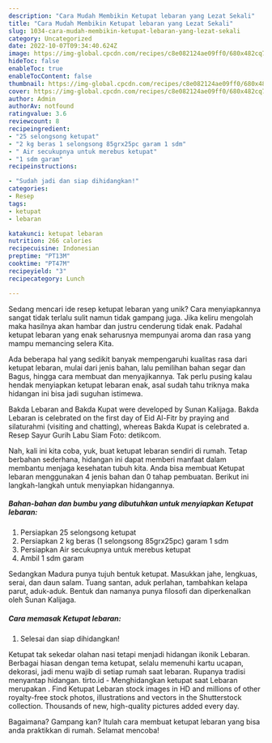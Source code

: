 ```yaml
---
description: "Cara Mudah Membikin Ketupat lebaran yang Lezat Sekali"
title: "Cara Mudah Membikin Ketupat lebaran yang Lezat Sekali"
slug: 1034-cara-mudah-membikin-ketupat-lebaran-yang-lezat-sekali
category: Uncategorized
date: 2022-10-07T09:34:40.624Z
image: https://img-global.cpcdn.com/recipes/c8e082124ae09ff0/680x482cq70/ketupat-lebaran-foto-resep-utama.jpg
hideToc: false
enableToc: true
enableTocContent: false
thumbnail: https://img-global.cpcdn.com/recipes/c8e082124ae09ff0/680x482cq70/ketupat-lebaran-foto-resep-utama.jpg
cover: https://img-global.cpcdn.com/recipes/c8e082124ae09ff0/680x482cq70/ketupat-lebaran-foto-resep-utama.jpg
author: Admin
authorAv: notfound
ratingvalue: 3.6
reviewcount: 8
recipeingredient:
- "25 selongsong ketupat"
- "2 kg beras 1 selongsong 85grx25pc garam 1 sdm"
- " Air secukupnya untuk merebus ketupat"
- "1 sdm garam"
recipeinstructions:

- "Sudah jadi dan siap dihidangkan!"
categories:
- Resep
tags:
- ketupat
- lebaran

katakunci: ketupat lebaran 
nutrition: 266 calories
recipecuisine: Indonesian
preptime: "PT13M"
cooktime: "PT47M"
recipeyield: "3"
recipecategory: Lunch

---
```





Sedang mencari ide resep ketupat lebaran yang unik? Cara menyiapkannya sangat tidak terlalu sulit namun tidak gampang juga. Jika keliru mengolah maka hasilnya akan hambar dan justru cenderung tidak enak. Padahal ketupat lebaran yang enak seharusnya mempunyai aroma dan rasa yang mampu memancing selera Kita.





Ada beberapa hal yang sedikit banyak mempengaruhi kualitas rasa dari ketupat lebaran, mulai dari jenis bahan, lalu pemilihan bahan segar dan Bagus, hingga cara membuat dan menyajikannya. Tak perlu pusing kalau hendak menyiapkan ketupat lebaran enak,      asal sudah tahu triknya maka hidangan ini bisa jadi suguhan istimewa.














Bakda Lebaran and Bakda Kupat were developed by Sunan Kalijaga. Bakda Lebaran is celebrated on the first day of Eid Al-Fitr by praying and silaturahmi (visiting and chatting), whereas Bakda Kupat is celebrated a. Resep Sayur Gurih Labu Siam Foto: detikcom.






Nah, kali ini kita coba, yuk, buat ketupat lebaran sendiri di rumah. Tetap berbahan sederhana, hidangan ini dapat memberi manfaat dalam membantu menjaga kesehatan tubuh kita. Anda bisa membuat Ketupat lebaran menggunakan 4 jenis bahan dan 0 tahap pembuatan. Berikut ini langkah-langkah untuk menyiapkan hidangannya.

<!--inarticleads1-->

##### Bahan-bahan dan bumbu yang dibutuhkan untuk menyiapkan Ketupat lebaran:

1. Persiapkan 25 selongsong ketupat
1. Persiapkan 2 kg beras (1 selongsong 85grx25pc) garam 1 sdm
1. Persiapkan  Air secukupnya untuk merebus ketupat
1. Ambil 1 sdm garam


Sedangkan Madura punya tujuh bentuk ketupat. Masukkan jahe, lengkuas, serai, dan daun salam. Tuang santan, aduk perlahan, tambahkan kelapa parut, aduk-aduk. Bentuk dan namanya punya filosofi dan diperkenalkan oleh Sunan Kalijaga. 

<!--inarticleads2-->

##### Cara memasak Ketupat lebaran:


1. Selesai dan siap dihidangkan!

Ketupat tak sekedar olahan nasi tetapi menjadi hidangan ikonik Lebaran. Berbagai hiasan dengan tema ketupat, selalu memenuhi kartu ucapan, dekorasi, jadi menu wajib di setiap rumah saat lebaran. Rupanya tradisi menyantap hidangan. tirto.id - Menghidangkan ketupat saat Lebaran merupakan . Find Ketupat Lebaran stock images in HD and millions of other royalty-free stock photos, illustrations and vectors in the Shutterstock collection. Thousands of new, high-quality pictures added every day. 

Bagaimana? Gampang kan? Itulah cara membuat ketupat lebaran yang bisa anda praktikkan di rumah. Selamat mencoba!
